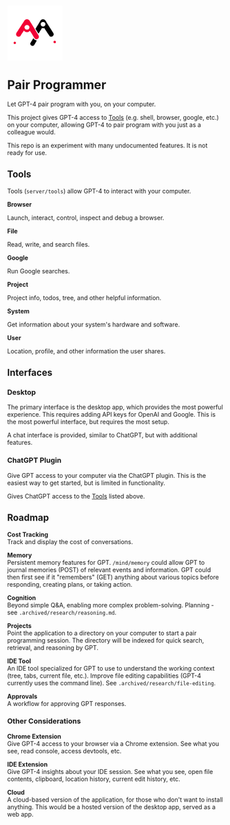 <img src="./public/logo-on-light.png" width="128"  alt="GPT Pair Programmer Logo" align="center" />

# Pair Programmer

Let GPT-4 pair program with you, on your computer.

This project gives GPT-4 access to [Tools](#tools) (e.g. shell, browser, google, etc.)
on your computer, allowing GPT-4 to pair program with you just as a colleague would.

This repo is an experiment with many undocumented features. It is not ready for use.

## Tools

Tools (`server/tools`) allow GPT-4 to interact with your computer.

**Browser**

Launch, interact, control, inspect and debug a browser.

**File**

Read, write, and search files.

**Google**

Run Google searches.

**Project**

Project info, todos, tree, and other helpful information.

**System**

Get information about your system's hardware and software.

**User**

Location, profile, and other information the user shares.

## Interfaces

### Desktop

The primary interface is the desktop app, which provides the most powerful experience.
This requires adding API keys for OpenAI and Google.
This is the most powerful interface, but requires the most setup.

A chat interface is provided, similar to ChatGPT, but with additional features.

### ChatGPT Plugin

Give GPT access to your computer via the ChatGPT plugin.
This is the easiest way to get started, but is limited in functionality.

Gives ChatGPT access to the [Tools](#tools) listed above.

## Roadmap

**Cost Tracking**  
Track and display the cost of conversations.

**Memory**  
Persistent memory features for GPT. `/mind/memory` could allow GPT to journal memories (POST) of relevant events and information. GPT could then first see if it "remembers" (GET) anything about various topics before responding, creating plans, or taking action.

**Cognition**  
Beyond simple Q&A, enabling more complex problem-solving.
Planning - see `.archived/research/reasoning.md`.

**Projects**  
Point the application to a directory on your computer to start a pair programming session. The directory will be indexed for quick search, retrieval, and reasoning by GPT.

**IDE Tool**  
An IDE tool specialized for GPT to use to understand the working context (tree, tabs, current file, etc.). Improve file editing capabilities (GPT-4 currently uses the command line). See `.archived/research/file-editing`.

**Approvals**  
A workflow for approving GPT responses.

### Other Considerations

**Chrome Extension**  
Give GPT-4 access to your browser via a Chrome extension. See what you see, read console, access devtools, etc.

**IDE Extension**  
Give GPT-4 insights about your IDE session. See what you see, open file contents, clipboard, location history, current edit history, etc.

**Cloud**  
A cloud-based version of the application, for those who don't want to install anything. This would be a hosted version of the desktop app, served as a web app.
